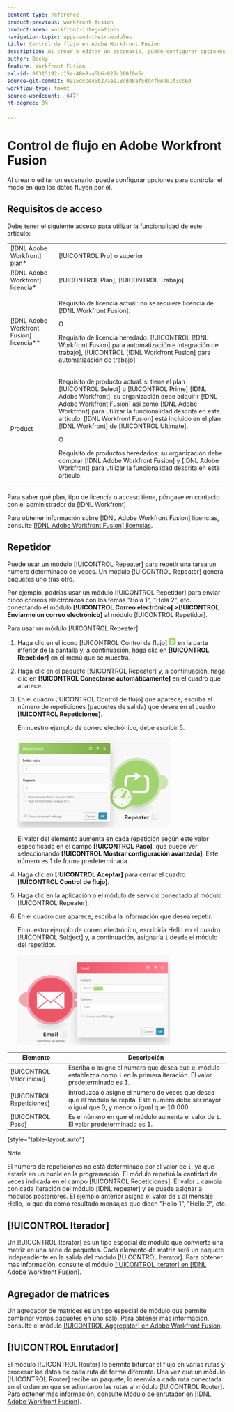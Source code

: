 ```yaml
---
content-type: reference
product-previous: workfront-fusion
product-area: workfront-integrations
navigation-topic: apps-and-their-modules
title: Control de flujo en Adobe Workfront Fusion
description: Al crear o editar un escenario, puede configurar opciones para controlar el modo en que los datos fluyen por él.
author: Becky
feature: Workfront Fusion
exl-id: 0f315192-c15e-48e8-a5b6-827c300f0e5c
source-git-commit: 0915dcce45b271ee18cdd8af5db4f0eb01f3cced
workflow-type: tm+mt
source-wordcount: '647'
ht-degree: 0%

---
```


# Control de flujo en Adobe Workfront Fusion

Al crear o editar un escenario, puede configurar opciones para controlar el modo en que los datos fluyen por él.

## Requisitos de acceso

Debe tener el siguiente acceso para utilizar la funcionalidad de este artículo:

<table style="table-layout:auto"> 
 <col> 
 <col> 
 <tbody> 
  <tr> 
   <td role="rowheader">[!DNL Adobe Workfront] plan*</td>
  <td> <p>[!UICONTROL Pro] o superior</p> </td>
  </tr> 
  <tr data-mc-conditions=""> 
   <td role="rowheader">[!DNL Adobe Workfront] licencia*</td>
   <td> <p>[!UICONTROL Plan], [!UICONTROL Trabajo]</p> </td> 
  </tr> 
  <tr> 
   <td role="rowheader">[!DNL Adobe Workfront Fusion] licencia**</td> 
   <td>
   <p>Requisito de licencia actual: no se requiere licencia de [!DNL Workfront Fusion].</p>
   <p>O</p>
   <p>Requisito de licencia heredado: [!UICONTROL [!DNL Workfront Fusion] para automatización e integración de trabajo], [!UICONTROL [!DNL Workfront Fusion] para automatización de trabajo]</p>
   </td> 
  </tr> 
  <tr> 
   <td role="rowheader">Product</td> 
   <td>
   <p>Requisito de producto actual: si tiene el plan [!UICONTROL Select] o [!UICONTROL Prime] [!DNL Adobe Workfront], su organización debe adquirir [!DNL Adobe Workfront Fusion] así como [!DNL Adobe Workfront] para utilizar la funcionalidad descrita en este artículo. [!DNL Workfront Fusion] está incluido en el plan [!DNL Workfront] de [!UICONTROL Ultimate].</p>
   <p>O</p>
   <p>Requisito de productos heredados: su organización debe comprar [!DNL Adobe Workfront Fusion] y [!DNL Adobe Workfront] para utilizar la funcionalidad descrita en este artículo.</p>
   </td> 
  </tr> 
 </tbody> 
</table>

Para saber qué plan, tipo de licencia o acceso tiene, póngase en contacto con el administrador de [!DNL Workfront].

Para obtener información sobre [!DNL Adobe Workfront Fusion] licencias, consulte [[!DNL Adobe Workfront Fusion] licencias](../../workfront-fusion/get-started/license-automation-vs-integration.md).

## Repetidor

Puede usar un módulo [!UICONTROL Repeater] para repetir una tarea un número determinado de veces. Un módulo [!UICONTROL Repeater] genera paquetes uno tras otro.

Por ejemplo, podrías usar un módulo [!UICONTROL Repetidor] para enviar cinco correos electrónicos con los temas &quot;Hola 1&quot;, &quot;Hola 2&quot;, etc., conectando el módulo **[!UICONTROL Correo electrónico] >[!UICONTROL Enviarme un correo electrónico]** al módulo [!UICONTROL Repetidor].

Para usar un módulo [!UICONTROL Repeater]:

1. Haga clic en el icono [!UICONTROL Control de flujo] ![](assets/flow-control-icon.gif) en la parte inferior de la pantalla y, a continuación, haga clic en **[!UICONTROL Repetidor]** en el menú que se muestra.
1. Haga clic en el paquete [!UICONTROL Repeater] y, a continuación, haga clic en **[!UICONTROL Conectarse automáticamente]** en el cuadro que aparece.
1. En el cuadro [!UICONTROL Control de flujo] que aparece, escriba el número de repeticiones (paquetes de salida) que desee en el cuadro **[!UICONTROL Repeticiones]**.

   En nuestro ejemplo de correo electrónico, debe escribir 5.

   ![](assets/repeater-2-350x207.png)

   El valor del elemento aumenta en cada repetición según este valor especificado en el campo **[!UICONTROL Paso]**, que puede ver seleccionando **[!UICONTROL Mostrar configuración avanzada]**. Este número es 1 de forma predeterminada.

1. Haga clic en **[!UICONTROL Aceptar]** para cerrar el cuadro **[!UICONTROL Control de flujo]**.

1. Haga clic en la aplicación o el módulo de servicio conectado al módulo [!UICONTROL Repeater].
1. En el cuadro que aparece, escriba la información que desea repetir.

   En nuestro ejemplo de correo electrónico, escribiría Hello en el cuadro [!UICONTROL Subject] y, a continuación, asignaría `i` desde el módulo del repetidor.

   ![](assets/repeater-3-350x207.png)

| Elemento | Descripción |
|---|---|
| [!UICONTROL Valor inicial] | Escriba o asigne el número que desea que el módulo establezca como `i` en la primera iteración. El valor predeterminado es 1. |
| [!UICONTROL Repeticiones] | Introduzca o asigne el número de veces que desea que el módulo se repita. Este número debe ser mayor o igual que 0, y menor o igual que 10 000. |
| [!UICONTROL Paso] | Es el número en que el módulo aumenta el valor de `i`. El valor predeterminado es 1. |

{style="table-layout:auto"}

>[!NOTE]
>
>El número de repeticiones no está determinado por el valor de `i`, ya que estaría en un bucle en la programación. El módulo repetirá la cantidad de veces indicada en el campo [!UICONTROL Repeticiones]. El valor `i` cambia con cada iteración del módulo [!DNL repeater] y se puede asignar a módulos posteriores. El ejemplo anterior asigna el valor de `i` al mensaje Hello, lo que da como resultado mensajes que dicen &quot;Hello 1&quot;, &quot;Hello 2&quot;, etc.

## [!UICONTROL Iterador]

Un [!UICONTROL Iterator] es un tipo especial de módulo que convierte una matriz en una serie de paquetes. Cada elemento de matriz será un paquete independiente en la salida del módulo [!UICONTROL Iterator]. Para obtener más información, consulte el módulo [[!UICONTROL Iterator] en [!DNL Adobe Workfront Fusion]](../../workfront-fusion/modules/iterator-module.md).

## Agregador de matrices

Un agregador de matrices es un tipo especial de módulo que permite combinar varios paquetes en uno solo. Para obtener más información, consulte el módulo [[!UICONTROL Aggregator] en Adobe Workfront Fusion](../../workfront-fusion/modules/aggregator-module.md).

## [!UICONTROL Enrutador]

El módulo [!UICONTROL Router] le permite bifurcar el flujo en varias rutas y procesar los datos de cada ruta de forma diferente. Una vez que un módulo [!UICONTROL Router] recibe un paquete, lo reenvía a cada ruta conectada en el orden en que se adjuntaron las rutas al módulo [!UICONTROL Router]. Para obtener más información, consulte [Módulo de enrutador en [!DNL Adobe Workfront Fusion]](../../workfront-fusion/modules/router-module.md).

<!--
<div data-mc-conditions="QuicksilverOrClassic.Draft mode">
<h2>Directives</h2>
<p>The error handling directives allow you to control how your scenario reacts to errors. For more information, see <a href="../../workfront-fusion/errors/advanced-error-handling.md" class="MCXref xref">Advanced error handling in Adobe Workfront Fusion</a> and <a href="../../workfront-fusion/errors/directives-for-error-handling.md" class="MCXref xref">Directives for error handling in Adobe Workfront Fusion</a>.</p>
</div>
-->
